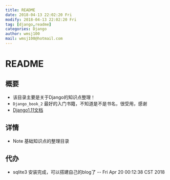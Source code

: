 ```yaml
---
title: README
date: 2018-04-13 22:02:20 Fri
modify: 2018-04-13 22:02:20 Fri
tag: [django,readme]
categories: Django
author: wmsj100
mail: wmsj100@hotmail.com
---
```


# README

## 概要
- 该目录主要是关于Django的知识点整理！
- `Django_book_2` 最好的入门书籍，不知道是不是书名，很受用，感谢
- [Django1.11文档](https://yiyibooks.cn/xx/Django_1.11.6/intro/overview.html)
## 详情
- Note 基础知识点的整理目录

## 代办
- sqlite3 安装完成，可以搭建自己的blog了  -- Fri Apr 20 00:12:38 CST 2018
